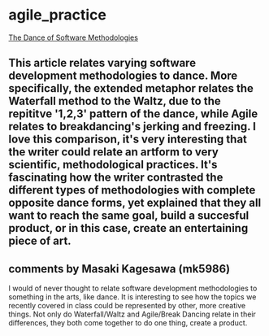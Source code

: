 # agile_practice
[The Dance of Software Methodologies](https://medium.com/@AlwaysAyesha/the-dance-of-software-development-methodologies-a4d3b7c1675)

## This article relates varying software development methodologies to dance. More specifically, the extended metaphor relates the Waterfall method to the Waltz, due to the repititve '1,2,3' pattern of the dance, while Agile relates to breakdancing's jerking and freezing. I love this comparison, it's very interesting that the writer could relate an artform to very scientific, methodological practices. It's fascinating how the writer contrasted the different types of methodologies with complete opposite dance forms, yet explained that they all want to reach the same goal, build a succesful product, or in this case, create an entertaining piece of art. 

## comments by Masaki Kagesawa (mk5986)
I would of never thought to relate software development methodologies to something in the arts, like dance. It is interesting to see how the topics we recently covered in class could be represented by other, more creative things. Not only do Waterfall/Waltz and Agile/Break Dancing relate in their differences, they both come together to do one thing, create a product.
